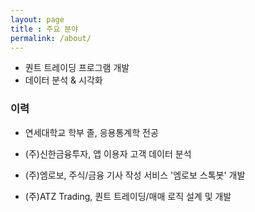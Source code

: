 ```yaml
---
layout: page
title : 주요 분야
permalink: /about/
---
```


- 퀀트 트레이딩 프로그램 개발
- 데이터 분석 & 시각화


### 이력

- 연세대학교 학부 졸, 응용통계학 전공

- (주)신한금융투자, 앱 이용자 고객 데이터 분석
- (주)엠로보, 주식/금융 기사 작성 서비스 '엠로보 스톡봇' 개발
- (주)ATZ Trading, 퀀트 트레이딩/매매 로직 설계 및 개발

